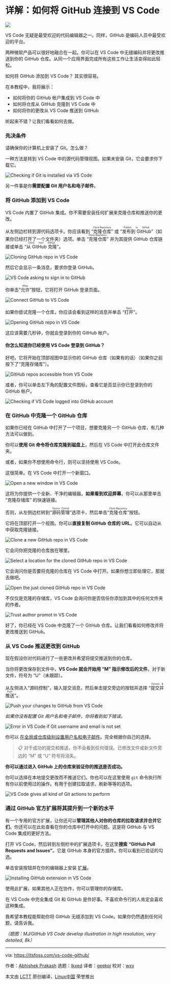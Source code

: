 [#]: subject: "How to Connect GitHub to VS Code [Step by Step]"
[#]: via: "https://itsfoss.com/vs-code-github/"
[#]: author: "Abhishek Prakash https://itsfoss.com/author/abhishek/"
[#]: collector: "lkxed"
[#]: translator: "geekpi"
[#]: reviewer: "wxy"
[#]: publisher: "wxy"
[#]: url: "https://linux.cn/article-15750-1.html"

详解：如何将 GitHub 连接到 VS Code
======

![][0]

VS Code 无疑是最受欢迎的代码编辑器之一。同样，GitHub 是编码人员中最受欢迎的平台。

两种微软产品可以很好地融合在一起。你可以在 VS Code 中无缝编码并将更改推送到你的 GitHub 仓库。从同一个应用界面完成所有这些工作让生活变得如此轻松。

如何将 GitHub 添加到 VS Code？ 其实很容易。

在本教程中，我将展示：

- 如何将你的 GitHub 帐户集成到 VS Code 中
- 如何将仓库从 GitHub 克隆到 VS Code 中
- 如何将你的更改从 VS Code 推送到 GitHub

听起来不错？让我们看看如何去做。

### 先决条件

请确保你的计算机上安装了 Git。怎么做？

一种方法是转到 VS Code 中的源代码管理视图。如果未安装 Git，它会要求你下载它。

![Checking if Git is installed via VS Code][2]

另一件事是你**需要配置 Git 用户名和电子邮件**。

### 将 GitHub 添加到 VS Code

VS Code 内置了 GitHub 集成。你不需要安装任何扩展来克隆仓库和推送你的更改。

从左侧边栏转到源代码选项卡。你应该看到 “<ruby>克隆仓库<rt>Clone Repository</rt></ruby>” 或 “<ruby>发布到 GitHub<rt>Publish to GitHub</rt></ruby>”（如果你已经打开了一个文件夹）选项。单击 “<ruby>克隆仓库<rt>Clone Repository</rt></ruby>” 并为其提供 GitHub 仓库链接或单击 “<ruby>从 GitHub 克隆<rt>Clone from GitHub</rt></ruby>”。

![Cloning GitHub repo in VS Code][3]

然后它会显示一条消息，要求你登录 GitHub。

![VS Code asking to sign in to GitHub][4]

你单击“<ruby>允许<rt>Allow</rt></ruby>”按钮，它将打开 GitHub 登录页面。

![Connect GitHub to VS Code][5]

如果你尝试克隆一个仓库，你应该会看到这样的消息并单击 “<ruby>打开<rt>Open</rt></ruby>”。

![Opening GitHub repo in VS Code][6]

这应该需要几秒钟，你就会登录到你的 GitHub 帐户。

#### 你怎么知道你已经使用 VS Code 登录到 GitHub？

好吧，它将开始在顶部视图中显示你的 GitHub 仓库（如果有的话）（如果你之前按下了“克隆存储库”）。

![GitHub repos accessible from VS Code][7]

或者，你可以单击左下角的配置文件图标，查看它是否显示你已登录到你的 GitHub 帐户。

![Checking if VS Code logged into GitHub account][8]

### 在 GitHub 中克隆一个 GitHub 仓库

如果你已经在 GitHub 中打开了一个项目，想要克隆另一个 GitHub 仓库，有几种方法可以做到。

你可以**使用 Git 命令将仓库克隆到磁盘上**，然后在 VS Code 中打开此仓库文件夹。

或者，如果你不想使用命令行，则可以坚持使用 VS Code。

这很简单。在 VS Code 中打开一个新窗口。

![Open a new window in VS Code][9]

这将为你提供一个全新、干净的编辑器。**如果看到欢迎屏幕**，你可以从那里单击 “克隆存储库” 的快速链接。

否则，从左侧边栏转到“<ruby>源码管理<rt>Source Control</rt></ruby>”选项卡，然后单击“<ruby>克隆仓库<rt>Clone Repository</rt></ruby>”按钮。

它将在顶部打开一个视图。你可以**直接复制 GitHub 仓库的 URL**。它可以自动从中获取克隆链接。

![Clone a new GitHub repo in VS Code][10]

它会问你把克隆的仓库放在哪里。

![Select a location for the cloned GitHub repo in VS Code][11]

它会询问你是否要将克隆的仓库在 VS Code 中打开。如果你想立即处理它，那就去做吧。

![Open the just cloned GitHub repo in VS Code][12]

不仅仅是克隆的存储库，VS Code 会询问你是否信任你添加到其中的任何文件夹的作者。

![Trust author promot in VS Code][13]

好了，你已经在 VS Code 中克隆了一个 GitHub 仓库。让我们看看如何修改并将更改推送到 GitHub。

### 从 VS Code 推送更改到 GitHub

现在假设你对代码进行了一些更改并希望将提交推送到你的仓库。

当你将更改保存到文件中，**VS Code 就会开始用 “M” 指示修改后的文件**。对于新文件，符号为 “U”（未跟踪）。

从左侧进入“源码控制”，输入提交消息，然后单击提交旁边的按钮并选择 “<ruby>提交并推送<rt>Commit & Push</rt></ruby>”。

![Push your changes to GitHub from VS Code][14]

_如果你没有配置 Git 用户名和电子邮件，你将看到如下错误。_

![Error in VS Code if Git username and email is not set][15]

你可以 [在全局或仓库级别设置用户名和电子邮件][16]。完全根据你自己的选择。

> 📋 对于成功的提交和推送，你不会看到任何错误。已修改文件或新文件旁边的 “M” 或 “U” 符号将消失。

**你可以通过进入 GitHub 上的仓库来验证你的推送是否成功。**

你可以选择在本地提交更改而不推送它们。你也可以在这里使用 `git` 命令执行所有你以前使用过的操作。有用于创建拉取请求、刷新等等的选项。

![VS Code gives all kind of Git actions to perform][17]

### 通过 GitHub 官方扩展将其提升到一个新的水平

有一个专用的官方扩展，让你还可以**管理其他人对你的仓库的拉取请求并合并它们**。你还可以在此处查看在你的仓库中打开中的问题。这是将 GitHub 与 VS Code 集成的更好方法。

打开 VS Code，然后转到左侧栏中的扩展选项卡。在这里**搜索 “GitHub Pull Requests and Issues”**。它是 GitHub 本身的官方插件。你可以看到已验证的勾选。

单击安装按钮并在你的编辑器上安装 [扩展][18]。

![Installing GitHub extension in VS Code][19]

使用此扩展，如果其他人正在协作，你可以管理你的存储库。

在 VS Code 中完全集成 Git 和 GitHub 是件好事。不喜欢命令行的人肯定会喜欢这种集成。

我希望本教程能帮助你将 GitHub 无缝添加到 VS Code。如果你仍然遇到任何问题，请告诉我。

*（题图：MJ/GitHub VS Code develop illustration in high resolution, very detailed, 8k）*

--------------------------------------------------------------------------------

via: https://itsfoss.com/vs-code-github/

作者：[Abhishek Prakash][a]
选题：[lkxed][b]
译者：[geekpi](https://github.com/geekpi)
校对：[wxy](https://github.com/wxy)

本文由 [LCTT](https://github.com/LCTT/TranslateProject) 原创编译，[Linux中国](https://linux.cn/) 荣誉推出

[a]: https://itsfoss.com/author/abhishek/
[b]: https://github.com/lkxed/
[1]: https://itsfoss.com/content/images/2023/04/humble-bundle-packt-offer.webp
[2]: https://itsfoss.com/content/images/2023/04/check-git-vs-code.png
[3]: https://itsfoss.com/content/images/2023/04/integrate-github-vs-code.png
[4]: https://itsfoss.com/content/images/2023/04/vs-code-sign-in-github.png
[5]: https://itsfoss.com/content/images/2023/04/connect-github-with-vs-code.png
[6]: https://itsfoss.com/content/images/2023/04/allowing-vs-code-extension-github.png
[7]: https://itsfoss.com/content/images/2023/04/github-repos-accessible-from-vs-code.png
[8]: https://itsfoss.com/content/images/2023/04/check-if-vs-code-logged-in-github.png
[9]: https://itsfoss.com/content/images/2023/04/open-new-window-vs-code.png
[10]: https://itsfoss.com/content/images/2023/04/clone-new-github-repo-vs-code.png
[11]: https://itsfoss.com/content/images/2023/04/location-for-cloned-repo-vs-code.png
[12]: https://itsfoss.com/content/images/2023/04/open-cloned-github-repo-vs-code.png
[13]: https://itsfoss.com/content/images/2023/04/open-project-trust-author-prompt-vs-code.png
[14]: https://itsfoss.com/content/images/2023/04/push-chnages-to-github-repo-from-vs-code.png
[15]: https://itsfoss.com/content/images/2023/04/git-usernam-email-error-message.png
[16]: https://git-scm.com/book/en/v2/Getting-Started-First-Time-Git-Setup?ref=itsfoss.com
[17]: https://itsfoss.com/content/images/2023/04/git-actions-in-vs-code.png
[18]: https://itsfoss.com/install-vs-code-extensions/
[19]: https://itsfoss.com/content/images/2023/04/install-github-extension-vs-code.png
[0]: https://img.linux.net.cn/data/attachment/album/202304/24/160055gt5d5u6dk5f4f5e7.jpg